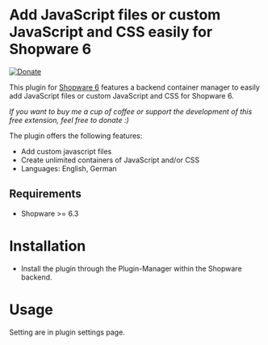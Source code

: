 Add JavaScript files or custom JavaScript and CSS easily for Shopware 6
=====
[![Donate](https://www.paypalobjects.com/en_US/DK/i/btn/btn_donateCC_LG.gif)](https://www.paypal.com/cgi-bin/webscr?cmd=_s-xclick&hosted_button_id=88UMDD53QSYK6&source=url)

This plugin for [Shopware 6](https://www.shopware.de) features a backend container manager to easily add JavaScript files or custom JavaScript and CSS for Shopware 6.

_If you want to buy me a cup of coffee or support the development of this free extension, feel free to donate :)_

The plugin offers the following features:
* Add custom javascript files
* Create unlimited containers of JavaScript and/or CSS
* Languages: English, German

Requirements
-----

* Shopware >= 6.3

Installation
====
* Install the plugin through the Plugin-Manager within the Shopware backend.

Usage
=====
Setting are in plugin settings page.
